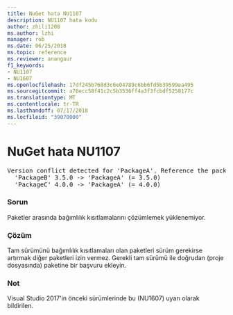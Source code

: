 ```yaml
---
title: NuGet hata NU1107
description: NU1107 hata kodu
author: zhili1208
ms.author: lzhi
manager: rob
ms.date: 06/25/2018
ms.topic: reference
ms.reviewer: anangaur
f1_keywords:
- NU1107
- NU1607
ms.openlocfilehash: 17df245b768d3c6e04789c6bb6fd5b39599ea495
ms.sourcegitcommit: a76ecc58f41c2c5b3536ff4a3f3fcbdf5258177c
ms.translationtype: MT
ms.contentlocale: tr-TR
ms.lasthandoff: 07/17/2018
ms.locfileid: "39070000"
---
```

# <a name="nuget-error-nu1107"></a>NuGet hata NU1107

<pre>Version conflict detected for 'PackageA'. Reference the package directly from the project to resolve this issue.<br/>  'PackageB' 3.5.0 -> 'PackageA' (= 3.5.0)<br/>  'PackageC' 4.0.0 -> 'PackageA' (= 4.0.0)</pre>

### <a name="issue"></a>Sorun
Paketler arasında bağımlılık kısıtlamalarını çözümlemek yüklenemiyor.

### <a name="solution"></a>Çözüm
Tam sürümünü bağımlılık kısıtlamaları olan paketleri sürüm gerekirse artırmak diğer paketleri izin vermez. Gerekli tam sürümü ile doğrudan (proje dosyasında) paketine bir başvuru ekleyin.

### <a name="note"></a>Not
Visual Studio 2017'in önceki sürümlerinde bu (NU1607) uyarı olarak bildirilen.
